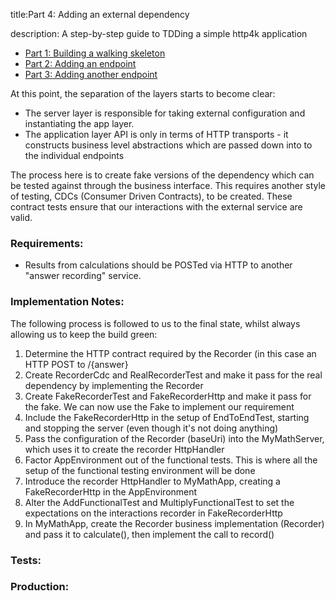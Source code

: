 title:Part 4: Adding an external dependency

description: A step-by-step guide to TDDing a simple http4k application

- [Part 1: Building a walking skeleton](../_1)
- [Part 2: Adding an endpoint](../_2)
- [Part 3: Adding another endpoint](../_3)

At this point, the separation of the layers starts to become clear:
- The server layer is responsible for taking external configuration and instantiating the app layer.
- The application layer API is only in terms of HTTP transports - it constructs business level abstractions
  which are passed down into to the individual endpoints

The process here is to create fake versions of the dependency which can be tested against through the business interface.
This requires another style of testing, CDCs (Consumer Driven Contracts), to be created. These contract tests ensure that our
interactions with the external service are valid.

### Requirements:
- Results from calculations should be POSTed via HTTP to another "answer recording" service.

### Implementation Notes:
The following process is followed to us to the final state, whilst always allowing us to keep the build green:

1. Determine the HTTP contract required by the Recorder (in this case an HTTP POST to /{answer}
1. Create RecorderCdc and RealRecorderTest and make it pass for the real dependency by implementing the Recorder
1. Create FakeRecorderTest and FakeRecorderHttp and make it pass for the fake. We can now use the Fake to implement our requirement
1. Include the FakeRecorderHttp in the setup of EndToEndTest, starting and stopping the server (even though it's not doing anything)
1. Pass the configuration of the Recorder (baseUri) into the MyMathServer, which uses it to create the recorder HttpHandler
1. Factor AppEnvironment out of the functional tests. This is where all the setup of the functional testing environment will be done
1. Introduce the recorder HttpHandler to MyMathApp, creating a FakeRecorderHttp in the AppEnvironment
1. Alter the AddFunctionalTest and MultiplyFunctionalTest to set the expectations on the interactions recorder in FakeRecorderHttp
1. In MyMathApp, create the Recorder business implementation (Recorder) and pass it to calculate(), then implement the call to record()

### Tests:

<script src="https://gist-it.appspot.com/https://github.com/http4k/http4k/blob/docs_reorg/src/docs/guide/tutorials/tdding_http4k/_4/tests.kt"></script>

### Production:

<script src="https://gist-it.appspot.com/https://github.com/http4k/http4k/blob/docs_reorg/src/docs/guide/tutorials/tdding_http4k/_4/project.kt"></script>
